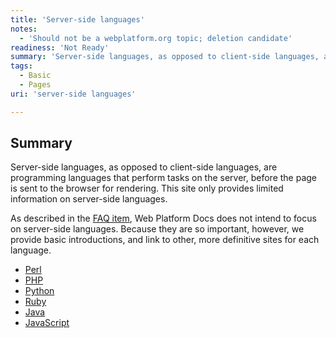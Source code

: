 ```yaml
---
title: 'Server-side languages'
notes:
  - 'Should not be a webplatform.org topic; deletion candidate'
readiness: 'Not Ready'
summary: 'Server-side languages, as opposed to client-side languages, are programming languages that perform tasks on the server, before the page is sent to the browser for rendering. This site only provides limited information on server-side languages.'
tags:
  - Basic
  - Pages
uri: 'server-side languages'

---
```

## Summary

Server-side languages, as opposed to client-side languages, are programming languages that perform tasks on the server, before the page is sent to the browser for rendering. This site only provides limited information on server-side languages.

As described in the [FAQ item](/WPD:FAQ#Will_this_site_include_information_on_server-side_languages.2C_like_PHP.2C_Perl.2C_Ruby.2C_Python.2C_etc..3F), Web Platform Docs does not intend to focus on server-side languages. Because they are so important, however, we provide basic introductions, and link to other, more definitive sites for each language.

-   [Perl](/server-side_languages/perl)
-   [PHP](/server-side_languages/php)
-   [Python](/server-side_languages/python)
-   [Ruby](/server-side_languages/ruby)
-   [Java](/server-side_languages/java)
-   [JavaScript](/server-side_languages/javascript)

